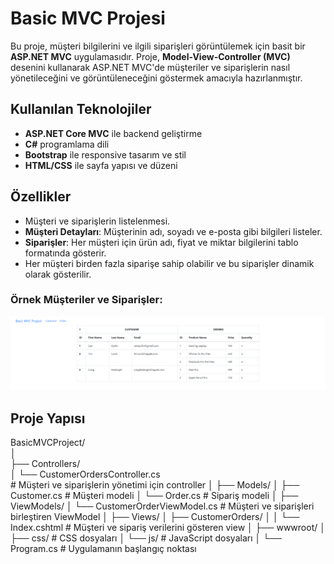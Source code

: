 # Basic MVC Projesi

Bu proje, müşteri bilgilerini ve ilgili siparişleri görüntülemek için basit bir **ASP.NET MVC** uygulamasıdır. Proje, **Model-View-Controller (MVC)** desenini kullanarak ASP.NET MVC'de müşteriler ve siparişlerin nasıl yönetileceğini ve görüntüleneceğini göstermek amacıyla hazırlanmıştır.

## Kullanılan Teknolojiler

- **ASP.NET Core MVC** ile backend geliştirme
- **C#** programlama dili
- **Bootstrap** ile responsive tasarım ve stil
- **HTML/CSS** ile sayfa yapısı ve düzeni

## Özellikler

- Müşteri ve siparişlerin listelenmesi.
- **Müşteri Detayları**: Müşterinin adı, soyadı ve e-posta gibi bilgileri listeler.
- **Siparişler**: Her müşteri için ürün adı, fiyat ve miktar bilgilerini tablo formatında gösterir.
- Her müşteri birden fazla siparişe sahip olabilir ve bu siparişler dinamik olarak gösterilir.

### Örnek Müşteriler ve Siparişler:
![alt text](img/Customer_Order.png)


## Proje Yapısı
BasicMVCProject/</br>
│</br>
├── Controllers/</br>
│   └── CustomerOrdersController.cs </br>   # Müşteri ve siparişlerin yönetimi için controller
│
├── Models/
│   ├── Customer.cs                    # Müşteri modeli
│   └── Order.cs                       # Sipariş modeli
│
├── ViewModels/
│   └── CustomerOrderViewModel.cs      # Müşteri ve siparişleri birleştiren ViewModel
│
├── Views/
│   ├── CustomerOrders/
│   │   └── Index.cshtml               # Müşteri ve sipariş verilerini gösteren view
│
├── wwwroot/
│   ├── css/                           # CSS dosyaları
│   └── js/                            # JavaScript dosyaları
│
└── Program.cs                         # Uygulamanın başlangıç noktası
